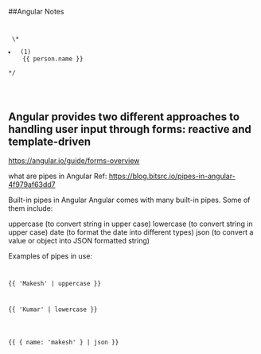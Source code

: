 ##Angular Notes
<pre class="notranslate">
<code>
<p> \*<li *ngFor="let person of people"> (1)
    {{ person.name }}
  </li>*/</p>
  </code></pre>
 ## Angular provides two different approaches to handling user input through forms: reactive and template-driven
 https://angular.io/guide/forms-overview
 
 what are pipes in Angular
 Ref: https://blog.bitsrc.io/pipes-in-angular-4f979af63dd7
 
Built-in pipes in Angular
Angular comes with many built-in pipes. Some of them include:

<div>
uppercase (to convert string in upper case)
lowercase (to convert string in upper case)
date (to format the date into different types)
json (to convert a value or object into JSON formatted string)
 
Examples of pipes in use:
<pre><code>
<p>{{ 'Makesh' | uppercase }}</p>
<p>{{ 'Kumar' | lowercase }}</p>
 <p>{{ { name: 'makesh' } | json }}</p></pre></code>
</div>
